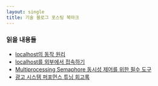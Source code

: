 ```yaml
---
layout: single
title: 기술 블로그 포스팅 북마크
---
```

### 읽을 내용들
* [localhost의 동작 원리](https://velog.io/@480/localhost-%EC%9D%98-%EB%8F%99%EC%9E%91-%EC%9B%90%EB%A6%AC)
* [localhost를 외부에서 접속하기](https://velog.io/@480/localhost-%EB%A5%BC-%EC%99%B8%EB%B6%80%EC%97%90%EC%84%9C-%EC%A0%91%EC%86%8D%ED%95%98%EA%B8%B0?trk=feed_main-feed-card_feed-article-content)
* [Multiprocessing Semaphore 동시성 제어를 위한 필수 도구](https://techchallengearena.substack.com/p/locking-deep-dive-1?trk=feed_main-feed-card_feed-article-content)
* [광고 시스템 퍼포먼스 튜닝 회고록](https://techblog.yogiyo.co.kr/%EA%B4%91%EA%B3%A0-%EC%8B%9C%EC%8A%A4%ED%85%9C-%ED%8D%BC%ED%8F%AC%EB%A8%BC%EC%8A%A4-%ED%8A%9C%EB%8B%9D-%ED%9A%8C%EA%B3%A0%EB%A1%9D-a658e40842d6)
